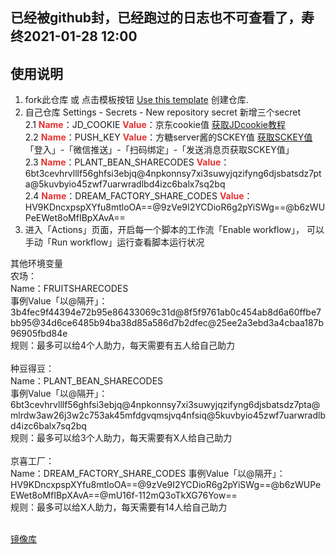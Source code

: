 ## 已经被github封，已经跑过的日志也不可查看了，寿终2021-01-28 12:00

## 使用说明
1. fork此仓库
   或 点击模板按钮 [Use this template](https://github.com/DingChang90/jd/generate) 创建仓库.
2. 自己仓库 Settings - Secrets - New repository secret 新增三个secret <br> 
   2.1 <strong><span style="color:#E53333;">Name</span></strong>：JD_COOKIE               <strong><span style="color:#E53333;">Value</span></strong>：京东cookie值 [获取JDcookie教程](https://www.bilibili.com/read/cv7597205/)<br> 
   2.2 <strong><span style="color:#E53333;">Name</span></strong>：PUSH_KEY                <strong><span style="color:#E53333;">Value</span></strong>：方糖server酱的SCKEY值   [获取SCKEY值](http://sc.ftqq.com/3.version)  「登入」-「微信推送」-「扫码绑定」-「发送消息页获取SCKEY值」<br> 
   2.3 <strong><span style="color:#E53333;">Name</span></strong>：PLANT_BEAN_SHARECODES   <strong><span style="color:#E53333;">Value</span></strong>：6bt3cevhrvlllf56ghfsi3ebjq@4npkonnsy7xi3suwyjqzifyng6djsbatsdz7pta@5kuvbyio45zwf7uarwradlbd4izc6balx7sq2bq <br> 
   2.4 <strong><span style="color:#E53333;">Name</span></strong>：DREAM_FACTORY_SHARE_CODES <strong><span style="color:#E53333;">Value</span></strong>：HV9KDncxpspXYfu8mtloOA==@9zVe9I2YCDioR6g2pYiSWg==@b6zWUPeEWet8oMfIBpXAvA== <br> 
3. 进入「Actions」页面，开启每一个脚本的工作流「Enable workflow」，  可以手动「Run workflow」运行查看脚本运行状况

其他环境变量 <br> 
农场： <br> 
Name：FRUITSHARECODES  <br> 
事例Value「以@隔开」：3b4fec9f44394e72b95e86433069c31d@8f5f9761ab0c454ab8d6a60ffbe7bb95@34d6ce6485b94ba38d85a586d7b2dfec@25ee2a3ebd3a4cbaa187b96905fbd84e <br> 
规则：最多可以给4个人助力，每天需要有五人给自己助力 <br> 
<br> 
种豆得豆：<br> 
Name：PLANT_BEAN_SHARECODES<br>
事例Value「以@隔开」：6bt3cevhrvlllf56ghfsi3ebjq@4npkonnsy7xi3suwyjqzifyng6djsbatsdz7pta@mlrdw3aw26j3w2c753ak45mfdgvqmsjvq4nfsiq@5kuvbyio45zwf7uarwradlbd4izc6balx7sq2bq<br> 
规则：最多可以给3个人助力，每天需要有X人给自己助力 <br> 
 <br> 
 京喜工厂： <br> 
 Name：DREAM_FACTORY_SHARE_CODES
事例Value「以@隔开」：HV9KDncxpspXYfu8mtloOA==@9zVe9I2YCDioR6g2pYiSWg==@b6zWUPeEWet8oMfIBpXAvA==@mU16f-112mQ3oTkXG76Yow==<br> 
 规则：最多可以给X人助力，每天需要有14人给自己助力<br> 
 <br> 
 

[镜像库](https://github.com/zdrka/jd_scripts_mirror)
